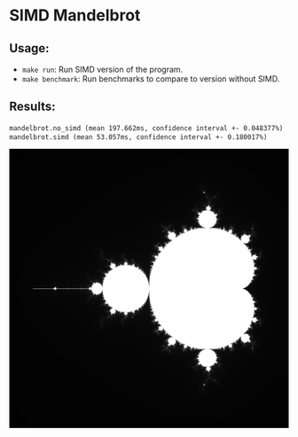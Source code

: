 # SIMD Mandelbrot
## Usage:
- `make run`: Run SIMD version of the program.
- `make benchmark`: Run benchmarks to compare to version without SIMD.
## Results:
```
mandelbrot.no_simd (mean 197.662ms, confidence interval +- 0.048377%)
mandelbrot.simd (mean 53.057ms, confidence interval +- 0.180017%)
```
![Example](mandelbrot.png)
